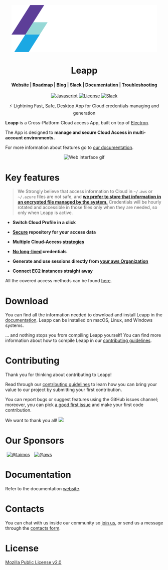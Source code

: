 <p align="center">
  <img src=".github/images/README-1.png" alt="Leapp" height="150" />
</p>

<h1 align="center">Leapp</h1>

<h4 align="center">
  <a href="https://www.leapp.cloud">Website</a> |
  <a href="https://roadmap.meilisearch.com/tabs/1-under-consideration">Roadmap</a> |
  <a href="https://medium.com/leapp-cloud">Blog</a> |
  <a href="https://join.slack.com/t/noovolari/shared_invite/zt-opn8q98k-HDZfpJ2_2U3RdTnN~u_B~Q">Slack</a> |
  <a href="https://docs.leapp.cloud">Documentation</a> |
  <a href="https://docs.leapp.cloud/troubleshooting/app-data/">Troubleshooting</a>
</h4>

<p align="center">
  <a href="https://lgtm.com/projects/g/Noovolari/leapp/context:javascript"><img src="https://img.shields.io/lgtm/grade/javascript/g/Noovolari/leapp.svg?logo=lgtm&logoWidth=18" alt="Javascript"></a>
  <a href="https://github.com/Noovolari/leapp/blob/master/LICENSE"><img alt="License" src="https://img.shields.io/github/license/noovolari/leapp"></a>
  <a href="https://join.slack.com/t/noovolari/shared_invite/zt-opn8q98k-HDZfpJ2_2U3RdTnN~u_B~Q"><img src="https://img.shields.io/badge/slack-online-green" alt="Slack"></a>
</p>

<p align="center">⚡ Lightning Fast, Safe, Desktop App for Cloud credentials managing and generation</p>

**Leapp** is a Cross-Platform Cloud access App, built on top of [Electron](https://github.com/electron/electron).

The App is designed to **manage and secure Cloud Access in multi-account environments.**

For more information about features go to [our documentation](https://docs.leapp.cloud/).

<p align="center">
  <img src=".github/images/Leapp-animation.gif" alt="Web interface gif" />
</p>


# Key features

> We Strongly believe that access information to Cloud in `~/.aws` or `~/.azure` files are not safe, and **[we prefer to store that information in an encrypted file managed by the system.](https://docs.leapp.cloud/contributing/system_vault/)**
> Credentials will be hourly rotated and accessible in those files only when they are needed, so only when Leapp is active.


- **Switch Cloud Profile in a click**

- **[Secure](https://docs.leapp.cloud/contributing/system_vault/) repository for your access data**

- **Multiple Cloud-Access [strategies](https://docs.leapp.cloud/use-cases/intro/)**

- **[No long-lived](https://docs.leapp.cloud/concepts/) credentials**

- **Generate and use sessions directly from [your aws Organization](https://docs.leapp.cloud/use-cases/aws_sso/)**

- **Connect EC2 instances straight away**

All the covered access methods can be found [here](https://docs.leapp.cloud/use-cases/intro/).


# Download
You can find all the information needed to download and install Leapp in the [documentation](https://docs.leapp.cloud/installation/install-leapp/).
Leapp can be installed on macOS, Linux, and Windows systems.

... and nothing stops you from compiling Leapp yourself! You can find more information about how to
compile Leapp in our [contributing guidelines](CONTRIBUTING.md).

# Contributing

Thank you for thinking about contributing to Leapp! 

Read through our [contributing guidelines](CONTRIBUTING.md)
to learn how you can bring your value to our project by submitting your first contribution.

You can report bugs or suggest features using the GitHub issues channel; moreover, you can pick
[a good first issue](https://github.com/noovolari/leapp/contribute) and make your first code contribution.

We want to thank you all!
<a href="https://github.com/noovolari/leapp/graphs/contributors"><img src="https://opencollective.com/noovolari/contributors.svg?width=800&button=false" /></a>

# Our Sponsors

[<img hspace="5" src="https://avatars.githubusercontent.com/u/1290287?s=60&amp;v=4" width="90" height="90" alt="@taimos">](https://github.com/taimos)
[<img hspace="5" src="https://avatars.githubusercontent.com/u/2232217?s=60&amp;v=4" width="90" height="90" alt="@aws">](https://github.com/aws)

# Documentation

Refer to the documentation [website](https://docs.leapp.cloud).

# Contacts

You can chat with us inside our community so [join us](https://join.slack.com/t/noovolari/shared_invite/zt-noc0ju05-18_GRX~Zi6Jz8~95j5CySA), or send us a message through the [contacts form](https://www.leapp.cloud/contacts).

# License
[Mozilla Public License v2.0](https://github.com/Noovolari/leapp/blob/master/LICENSE)
